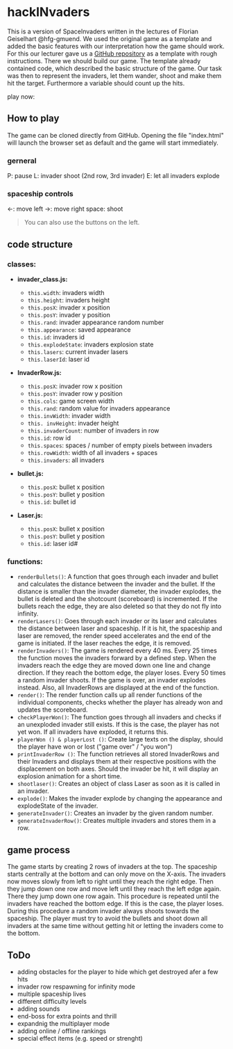 # hackINvaders
This is a version of SpaceInvaders written in the lectures of Florian Geiselhart @hfg-gmuend.
We used the original game as a template and added the basic features with our interpretation how the game should work.
For this our lecturer gave us a [GitHub repository](github.com/hfgcoding/01_03_spacebase/) as a template with rough instructions.
There we should build our game. The template already contained code, which described the basic structure of the game.
Our task was then to represent the invaders, let them wander, shoot and make them hit the target.
Furthermore a variable should count up the hits.

play now: [](https://itmr-dev.de/invaders)

## How to play
The game can be cloned directly from GitHub.
Opening the file "index.html" will launch the browser set as default and the game will start immediately.

### gerneral
<kdb>P</kdb>: pause
<kdb>L</kdb>: invader shoot (2nd row, 3rd invader)
<kdb>E</kdb>: let all invaders explode

### spaceship controls
<kdb>←</kdb>: move left
<kdb>→</kdb>: move right
<kdb>space</kdb>: shoot

> You can also use the buttons on the left.

## code structure

### classes:  
* **invader_class.js:**
  * `this.width`: invaders width
  * `this.height`: invaders height
  * `this.posX`: invader x position
  * `this.posY`: invader y position
  * `this.rand`: invader appearance random number
  * `this.appearance`: saved appearance
  * `this.id`: invaders id
  * `this.explodeState`: invaders explosion state
  * `this.lasers`: current invader lasers
  * `this.laserId`: laser id

* **InvaderRow.js:**
  * `this.posX`: invader row x position
  * `this.posY`: invader row y position
  * `this.cols`: game screen width
  * `this.rand`: random value for invaders appearance
  * `this.invWidth`: invader width
  * `this. invHeight`: invader height
  * `this.invaderCount`: number of invaders in row
  * `this.id`: row id
  * `this.spaces`: spaces / number of empty pixels between invaders
  * `this.rowWidth`: width of all invaders + spaces
  * `this.invaders`: all invaders

* **bullet.js:**
  * `this.posX`: bullet x position
  * `this.posY`: bullet y position
  * `this.id`: bullet id

* **Laser.js:**
  * `this.posX`: bullet x position
  * `this.posY`: bullet y position
  * `this.id`: laser id#

### functions:
* `renderBullets()`: A function that goes through each invader and bullet and calculates the distance between the invader and the bullet. If the distance is smaller than the invader diameter, the invader explodes, the bullet is deleted and the shotcount (scoreboard) is incremented. If the bullets reach the edge, they are also deleted so that they do not fly into infinity.  
* `renderLasers()`: Goes through each invader or its laser and calculates the distance between laser and spaceship. If it is hit, the spaceship and laser are removed, the render speed accelerates and the end of the game is initiated. If the laser reaches the edge, it is removed.  
* `renderInvaders()`: The game is rendered every 40 ms. Every 25 times the function moves the invaders forward by a defined step. When the invaders reach the edge they are moved down one line and change direction. If they reach the bottom edge, the player loses. Every 50 times a random invader shoots. If the game is over, an invader explodes instead. Also, all InvaderRows are displayed at the end of the function.  
* `render()`: The render function calls up all render functions of the individual components, checks whether the player has already won and updates the scoreboard.  
* `checkPlayerWon()`: The function goes through all invaders and checks if an unexploded invader still exists. If this is the case, the player has not yet won. If all invaders have exploded, it returns this.  
* `playerWon () & playerLost ()`: Create large texts on the display, should the player have won or lost ("game over" / "you won")  
* `printInvaderRow ()`: The function retrieves all stored InvaderRows and their Invaders and displays them at their respective positions with the displacement on both axes. Should the invader be hit, it will display an explosion animation for a short time.  
* `shootlaser()`: Creates an object of class Laser as soon as it is called in an invader.  
* `explode()`: Makes the invader explode by changing the appearance and explodeState of the invader.  
* `generateInvader()`: Creates an invader by the given random number.  
* `generateInvaderRow()`: Creates multiple invaders and stores them in a row.  

## game process

The game starts by creating 2 rows of invaders at the top.
The spaceship starts centrally at the bottom and can only move on the X-axis.
The invaders now moves slowly from left to right until they reach the right edge.
Then they jump down one row and move left until they reach the left edge again.
There they jump down one row again.
This procedure is repeated until the invaders have reached the bottom edge.
If this is the case, the player loses. During this procedure a random invader always shoots towards the spaceship.
The player must try to avoid the bullets and shoot down all invaders at the same time without getting hit or letting the invaders come to the bottom.

## ToDo
* adding obstacles for the player to hide which get destroyed afer a few hits
* invader row respawning for infinity mode
* multiple spaceship lives
* different difficulty levels
* adding sounds
* end-boss for extra points and thrill
* expandnig the multiplayer mode
* adding online / offline rankings
* special effect items (e.g. speed or strenght)
